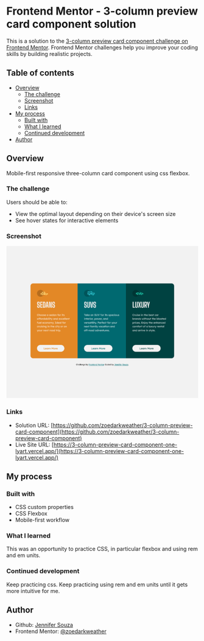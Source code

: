 # Frontend Mentor - 3-column preview card component solution

This is a solution to the [3-column preview card component challenge on Frontend Mentor](https://www.frontendmentor.io/challenges/3column-preview-card-component-pH92eAR2-). Frontend Mentor challenges help you improve your coding skills by building realistic projects.

## Table of contents

- [Overview](#overview)
  - [The challenge](#the-challenge)
  - [Screenshot](#screenshot)
  - [Links](#links)
- [My process](#my-process)
  - [Built with](#built-with)
  - [What I learned](#what-i-learned)
  - [Continued development](#continued-development)
- [Author](#author)

## Overview

Mobile-first responsive three-column card component using css flexbox.

### The challenge

Users should be able to:

- View the optimal layout depending on their device's screen size
- See hover states for interactive elements

### Screenshot

![](./screenshot.png)

### Links

- Solution URL: [https://github.com/zoedarkweather/3-column-preview-card-component](https://github.com/zoedarkweather/3-column-preview-card-component)
- Live Site URL: [https://3-column-preview-card-component-one-lyart.vercel.app/](https://3-column-preview-card-component-one-lyart.vercel.app/)

## My process

### Built with

- CSS custom properties
- CSS Flexbox
- Mobile-first workflow

### What I learned

This was an opportunity to practice CSS, in particular flexbox and using rem and em units.  

### Continued development

Keep practicing css. Keep practicing using rem and em units until it gets more intuitive for me.

## Author

- Github: [Jennifer Souza](https://github.com/zoedarkweather)
- Frontend Mentor: [@zoedarkweather](https://www.frontendmentor.io/profile/zoedarkweather)
